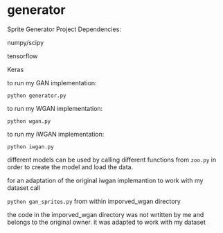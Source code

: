 # generator
Sprite Generator Project 
Dependencies:

numpy/scipy

tensorflow

Keras


to run my GAN implementation:

`python generator.py`

to run my WGAN implementation:

`python wgan.py`

to run my iWGAN implementation:

`python iwgan.py`

different models can be used by calling different functions from `zoo.py` in order to create the model and load the data.


for an adaptation of the original iwgan implemantion to work with my dataset call

`python gan_sprites.py` from within imporved_wgan directory


the code in the imporved_wgan directory was not wrtitten by me and belongs to the original owner. it was adapted to work with my dataset
